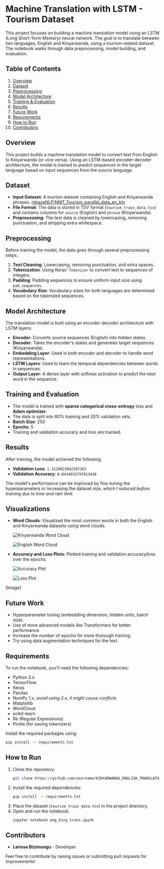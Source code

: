 # Machine Translation with LSTM - Tourism Dataset

This project focuses on building a machine translation model using an LSTM (Long Short-Term Memory) neural network. The goal is to translate between two languages, English and Kinyarwanda, using a tourism-related dataset. The notebook walks through data preprocessing, model building, and evaluation.

## Table of Contents
1. [Overview](#overview)
2. [Dataset](#dataset)
3. [Preprocessing](#preprocessing)
4. [Model Architecture](#model-architecture)
5. [Training & Evaluation](#training-and-evaluation)
6. [Results](#results)
7. [Future Work](#future-work)
8. [Requirements](#requirements)
9. [How to Run](#how-to-run)
10. [Contributors](#contributors)

## Overview
This project builds a machine translation model to convert text from English to Kinyarwanda (or vice versa). Using an LSTM-based encoder-decoder architecture, the model is trained to predict sequences in the target language based on input sequences from the source language.

## Dataset
- **Input Dataset**: A tourism dataset containing English and Kinyarwanda phrases. [mbazaNLP/NMT_Tourism_parallel_data_en_kin](!mbazaNLP/NMT_Tourism_parallel_data_en_kin)
- **File Format**: The data is stored in TSV format (`tourism_train_data.tsv`) and contains columns for `source` (English) and `phrase` (Kinyarwanda).
- **Preprocessing**: The text data is cleaned by lowercasing, removing punctuation, and stripping extra whitespace.

## Preprocessing
Before training the model, the data goes through several preprocessing steps:
1. **Text Cleaning**: Lowercasing, removing punctuation, and extra spaces.
2. **Tokenization**: Using Keras' `Tokenizer` to convert text to sequences of integers.
3. **Padding**: Padding sequences to ensure uniform input size using `pad_sequences`.
4. **Vocabulary Size**: Vocabulary sizes for both languages are determined based on the tokenized sequences.

## Model Architecture
The translation model is built using an encoder-decoder architecture with LSTM layers:
- **Encoder**: Converts source sequences (English) into hidden states.
- **Decoder**: Takes the encoder's states and generates target sequences (Kinyarwanda).
- **Embedding Layer**: Used in both encoder and decoder to handle word representations.
- **LSTM Layers**: Used to learn the temporal dependencies between words in sequences.
- **Output Layer**: A dense layer with softmax activation to predict the next word in the sequence.

## Training and Evaluation
- The model is trained with **sparse categorical cross-entropy** loss and **Adam optimizer**.
- The data is split into 80% training and 20% validation sets.
- **Batch Size**: 250
- **Epochs**: 5
- Training and validation accuracy and loss are tracked.

## Results
After training, the model achieved the following:
- **Validation Loss**: `1.3120923042297363`
- **Validation Accuracy**: `0.8434032797813416`

The model's performance can be improved by fine-tuning the hyperparameters or increasing the dataset size, *which I reduced before training due to time and ram limit*.

## Visualizations
- **Word Clouds**: Visualized the most common words in both the English and Kinyarwanda datasets using word clouds.

  ![Kinyarwanda Word Cloud](kiny.png)

  ![English Word Cloud](eng.png)

- **Accuracy and Loss Plots**: Plotted training and validation accuracy/loss over the epochs.

  ![Accuracy Plot](acc.png)

  ![Loss Plot](loss.png)



[Image]

## Future Work
- Hyperparameter tuning (embedding dimension, hidden units, batch size).
- Use of more advanced models like Transformers for better performance.
- Increase the number of epochs for more thorough training.
- Try using data augmentation techniques for the text.

## Requirements
To run the notebook, you'll need the following dependencies:
- Python 3.x
- TensorFlow
- Keras
- Pandas
- NumPy 1.x, *avoid using 2.x, it might couse conflicts*
- Matplotlib
- WordCloud
- scikit-learn
- Re (Regular Expressions)
- Pickle (for saving tokenizers)

Install the required packages using:
```bash
pip install -r requirements.txt
```

## How to Run
1. Clone the repository:
   ```bash
   git clone https://github.com/username/KINYARWANDA_ENGLISH_TRANSLATOR.git
   ```
2. Install the required dependencies:
   ```bash
   pip install -r requirements.txt
   ```
3. Place the dataset (`tourism_train_data.tsv`) in the project directory.
4. Open and run the notebook:
   ```bash
   jupyter notebook eng_kiny_trans.ipynb
   ```

## Contributors
- **Larissa Bizimungu** - Developer

Feel free to contribute by raising issues or submitting pull requests for improvements!
